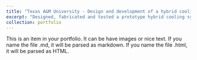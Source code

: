 ```yaml
---
title: "Texas A&M University - Design and development of a hybrid cooling system for the thermal management of CPV solar cells"
excerpt: "Designed, fabricated and tested a prototype hybrid cooling system for solar cells, using varying air-water flow rates under adiabatic conditions. Testing was conducted to analyze the impact of two-phase flow regimes on the cooling efficiency in CPV cells. Through fluctuating air and water flow rates entering the test section from cross-flow and cell impingement interfaces, flow regimes were identified through visualization via a high-speed camera. From further image-based analysis, the flow-rate ratio was tuned to observe the progression of critical flow regimes for optimal cooling efficiency. <br/><br/><img src='/images/hybrid3.PNG'>"
collection: portfolio
---
```


This is an item in your portfolio. It can be have images or nice text. If you name the file .md, it will be parsed as markdown. If you name the file .html, it will be parsed as HTML. 
